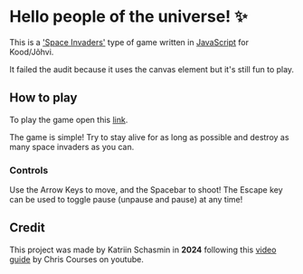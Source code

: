 # Hello people of the universe! ✨

This is a ['Space Invaders'](https://en.wikipedia.org/wiki/Space_Invaders) type of game written in [JavaScript](https://en.wikipedia.org/wiki/JavaScript) for Kood/Jõhvi.

It failed the audit because it uses the canvas element but it's still fun to play.

## How to play

To play the game open this [link](https://katriinsch.github.io/space-invaders/).

The game is simple! Try to stay alive for as long as possible and destroy as many space invaders as you can.

### Controls

Use the Arrow Keys to move, and the Spacebar to shoot! The Escape key can be used to toggle pause (unpause and pause) at any time!

## Credit

This project was made by Katriin Schasmin in **2024** following this [video guide](https://www.youtube.com/watch?v=MCVU0w73uKI) by Chris Courses on youtube.
